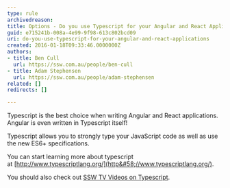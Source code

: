 ```yaml
---
type: rule
archivedreason: 
title: Options - Do you use Typescript for your Angular and React Applications?
guid: e715241b-008a-4e99-9f98-613c802bcd09
uri: do-you-use-typescript-for-your-angular-and-react-applications
created: 2016-01-18T09:33:46.0000000Z
authors:
- title: Ben Cull
  url: https://ssw.com.au/people/ben-cull
- title: Adam Stephensen
  url: https://ssw.com.au/people/adam-stephensen
related: []
redirects: []

---
```


Typescript is the best choice when writing Angular and React applications. Angular is even written in Typescript itself! 

<!--endintro-->

Typescript allows you to strongly type your JavaScript code as well as use the new ES6+ specifications.

You can start learning more about typescript at [http://www.typescriptlang.org/](http&#58;//www.typescriptlang.org/).

You should also check out [SSW TV Videos on Typescript](http&#58;//tv.ssw.com/tag/typescript).
